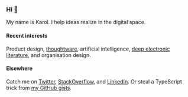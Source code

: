 ### Hi 👋

<!--
**karol-majewski/karol-majewski** is a ✨ _special_ ✨ repository because its `README.md` (this file) appears on your GitHub profile.

Here are some ideas to get you started:

- 🔭 I’m currently working on ...
- 🌱 I’m currently learning ...
- 👯 I’m looking to collaborate on ...
- 🤔 I’m looking for help with ...
- 💬 Ask me about ...
- 📫 How to reach me: ...
- 😄 Pronouns: ...
- ⚡ Fun fact: ...
-->

My name is Karol. I help ideas realize in the digital space.

#### Recent interests

Product design, [thoughtware](https://paulbricman.com/thoughtware), artificial intelligence, [deep electronic literature](http://hyperland.com/mlawLeast.html#:~:text=In%201960%20I,means%20the%20web.), and organisation design.

#### Elsewhere

Catch me on [Twitter](https://twitter.com/karoljmajewski), [StackOverflow](https://stackoverflow.com/users/10325032/karol-majewski?tab=profile), and [LinkedIn](https://www.linkedin.com/in/karol-majewski/). Or steal a TypeScript trick from [my GitHub gists](https://gist.github.com/karol-majewski).
